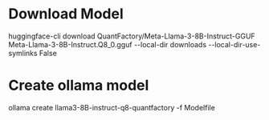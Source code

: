# Download Model
huggingface-cli download QuantFactory/Meta-Llama-3-8B-Instruct-GGUF Meta-Llama-3-8B-Instruct.Q8_0.gguf --local-dir downloads --local-dir-use-symlinks False

# Create ollama model
ollama create llama3-8B-instruct-q8-quantfactory -f Modelfile